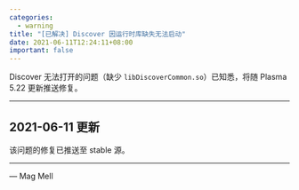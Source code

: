 ```yaml
---
categories:
  - warning
title: "[已解决] Discover 因运行时库缺失无法启动"
date: 2021-06-11T12:24:11+08:00
important: false
---
```


Discover 无法打开的问题（缺少 `libDiscoverCommon.so`）已知悉，将随 Plasma 5.22 更新推送修复。

----

2021-06-11 更新
---------------

该问题的修复已推送至 stable 源。
 
----

— Mag Mell
